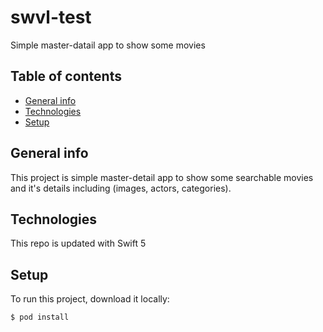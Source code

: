 # swvl-test
Simple master-datail app to show some movies

## Table of contents
* [General info](#general-info)
* [Technologies](#technologies)
* [Setup](#setup)

## General info
This project is simple master-detail app to show some searchable movies and it's details including (images, actors, categories).
    
## Technologies
This repo is updated with Swift 5
    
## Setup
To run this project, download it locally:

```
$ pod install
```
